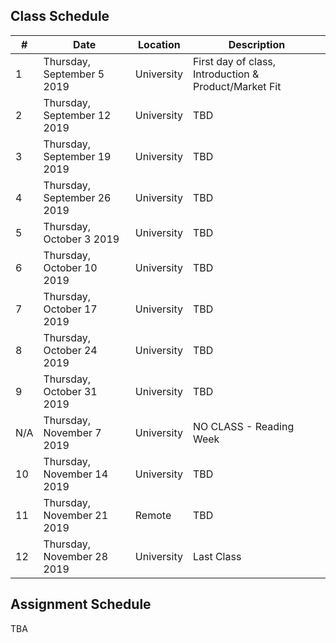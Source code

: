## Class Schedule

| # | Date | Location | Description |
| -- | -- | -- | -- |
| 1 | Thursday, September 5 2019 | University | First day of class, Introduction & Product/Market Fit |
| 2 | Thursday, September 12 2019 | University | TBD |
| 3 | Thursday, September 19 2019 | University | TBD |
| 4 | Thursday, September 26 2019 | University | TBD |
| 5 | Thursday, October 3 2019 | University | TBD |
| 6 | Thursday, October 10 2019 | University | TBD |
| 7 | Thursday, October 17 2019 | University | TBD |
| 8 | Thursday, October 24 2019 | University | TBD |
| 9 | Thursday, October 31 2019 | University | TBD |
| N/A | Thursday, November 7 2019 | University | NO CLASS - Reading Week |
| 10 | Thursday, November 14 2019 | University | TBD |
| 11 | Thursday, November 21 2019 | Remote | TBD |
| 12 | Thursday, November 28 2019 | University | Last Class |

## Assignment Schedule

TBA
